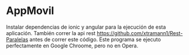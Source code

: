 # AppMovil
Instalar dependencias de ionic y angular para la ejecución de esta aplicación.
También correr la api rest https://github.com/xtramann1/Rest-Paralelas antes de correr este código.
Este programa se ejecuto perfectamente en Google Chroome, pero no en Opera.
